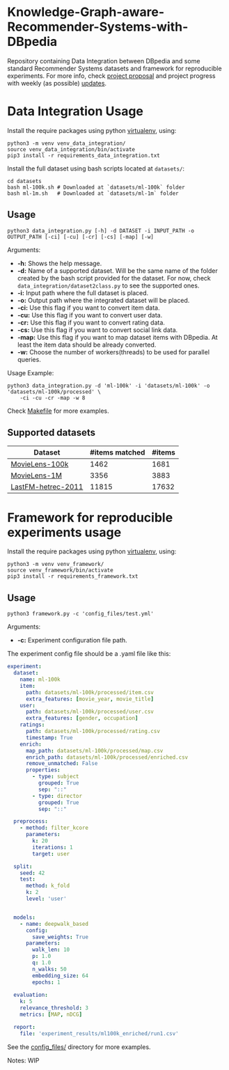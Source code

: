 # Knowledge-Graph-aware-Recommender-Systems-with-DBpedia
Repository containing Data Integration between DBpedia and some standard Recommender Systems datasets and framework for reproducible experiments. For more info, check [project proposal](https://github.com/AlvaroJoseLopes/GSoC-2023) and project progress with weekly (as possible) [updates](https://github.com/AlvaroJoseLopes/Knowledge-Graph-aware-Recommender-Systems-with-DBpedia/wiki). 

# Data Integration Usage
Install the require packages using python [virtualenv](https://docs.python.org/3/library/venv.html), using:

```shell
python3 -m venv venv_data_integration/
source venv_data_integration/bin/activate
pip3 install -r requirements_data_integration.txt 
```

Install the full dataset using bash scripts located at `datasets/`:

```shell
cd datasets
bash ml-100k.sh # Downloaded at `datasets/ml-100k` folder
bash ml-1m.sh   # Downloaded at `datasets/ml-1m` folder
```

## Usage
```shell
python3 data_integration.py [-h] -d DATASET -i INPUT_PATH -o OUTPUT_PATH [-ci] [-cu] [-cr] [-cs] [-map] [-w]
```

Arguments:
- **-h:** Shows the help message.
- **-d:** Name of a supported dataset. Will be the same name of the folder created by the bash script provided for the dataset. For now, check `data_integration/dataset2class.py` to see the supported ones.
- **-i:** Input path where the full dataset is placed.
- **-o:** Output path where the integrated dataset will be placed.
- **-ci:** Use this flag if you want to convert item data.
- **-cu:** Use this flag if you want to convert user data.
- **-cr:** Use this flag if you want to convert rating data.
- **-cs:** Use this flag if you want to convert social link data.
- **-map:** Use this flag if you want to map dataset items with DBpedia. At least the item data should be already converted.
- **-w:** Choose the number of workers(threads) to be used for parallel queries.

Usage Example:

```shell
python3 data_integration.py -d 'ml-100k' -i 'datasets/ml-100k' -o 'datasets/ml-100k/processed' \
    -ci -cu -cr -map -w 8
```

Check [Makefile](Makefile) for more examples.

## Supported datasets

| Dataset | #items matched | #items |
|---------|---------------|---|
|[MovieLens-100k](https://grouplens.org/datasets/movielens/100k/)|1462|1681|
|[MovieLens-1M](https://grouplens.org/datasets/movielens/1m/)|3356|3883|
|[LastFM-hetrec-2011](https://grouplens.org/datasets/hetrec-2011/)|11815|17632| 

# Framework for reproducible experiments usage
Install the require packages using python [virtualenv](https://docs.python.org/3/library/venv.html), using:

```shell
python3 -m venv venv_framework/
source venv_framework/bin/activate
pip3 install -r requirements_framework.txt 
```

## Usage 

```shell
python3 framework.py -c 'config_files/test.yml'
```
Arguments:
- **-c:** Experiment configuration file path.

The experiment config file should be a .yaml file like this:

```yaml
experiment:
  dataset: 
    name: ml-100k
    item:
      path: datasets/ml-100k/processed/item.csv 
      extra_features: [movie_year, movie_title] 
    user:
      path: datasets/ml-100k/processed/user.csv 
      extra_features: [gender, occupation] 
    ratings: 
      path: datasets/ml-100k/processed/rating.csv 
      timestamp: True
    enrich:
      map_path: datasets/ml-100k/processed/map.csv
      enrich_path: datasets/ml-100k/processed/enriched.csv
      remove_unmatched: False
      properties:
        - type: subject
          grouped: True
          sep: "::"
        - type: director
          grouped: True
          sep: "::"

  preprocess:
    - method: filter_kcore
      parameters:
        k: 20
        iterations: 1
        target: user

  split:
    seed: 42
    test:
      method: k_fold
      k: 2
      level: 'user'


  models:
    - name: deepwalk_based
      config:
        save_weights: True
      parameters:
        walk_len: 10
        p: 1.0
        q: 1.0
        n_walks: 50
        embedding_size: 64
        epochs: 1
  
  evaluation:
    k: 5
    relevance_threshold: 3
    metrics: [MAP, nDCG]

  report:
    file: 'experiment_results/ml100k_enriched/run1.csv'
```

See the [config_files/](/config_files/) directory for more examples.

Notes: WIP